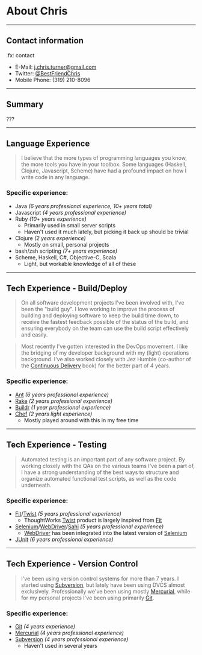 # About Chris

---

## Contact information
.fx: contact

* E-Mail: <j.chris.turner@gmail.com>
* Twitter: [@BestFriendChris][twitter]
* Mobile Phone: (319) 210-8096

[twitter]: http://twitter.com/BestFriendChris

---

## Summary

???


---

## Language Experience

> I believe that the more types of programming languages you know, the more tools you
> have in your toolbox. Some languages (Haskell, Clojure, Javascript, Scheme) have had a
> profound impact on how I write code in any language.

### Specific experience:

* Java _(6 years professional experience, 10+ years total)_
* Javascript _(4 years professional experience)_
* Ruby _(10+ years experience)_
    * Primarily used in small server scripts
    * Haven't used it much lately, but picking it back up should be trivial
* Clojure _(2 years experience)_
    * Mostly on small, personal projects
* bash/zsh scripting _(7+ years experience)_
* Scheme, Haskell, C#, Objective-C, Scala
    * Light, but workable knowledge of all of these

---

## Tech Experience - Build/Deploy

> On all software development projects I've been involved with, I've been the "build guy".
> I love working to improve the process of building and deploying software to keep the 
> build time down, to receive the fastest feedback possible of the status of the build, 
> and ensuring everybody on the team can use the build script effectively and easily.

> Most recently I've gotten interested in the DevOps movement. I like the bridging of
> my developer background with my (light) operations background. I've also worked closely 
> with Jez Humble (co-author of the [Continuous Delivery][cdbook] book) for the better part
> of 4 years.

### Specific experience:

* [Ant][ant] _(6 years professional experience)_
* [Rake][rake] _(2 years professional experience)_
* [Buildr][buildr] _(1 year professional experience)_
* [Chef][chef] _(2 years light experience)_
    * Mostly played around with this in my free time

[cdbook]: http://continuousdelivery.com/
[ant]: http://ant.apache.org/
[rake]: http://rake.rubyforge.org/
[buildr]: http://buildr.apache.org/
[chef]: http://www.opscode.com/chef/

---

## Tech Experience - Testing

> Automated testing is an important part of any software project. By working closely
> with the QAs on the various teams I've been a part of, I have a strong understanding
> of the best ways to structure and organize automated functional test scripts, as well
> as the code underneath.

### Specific experience:

* [Fit][]/[Twist][] _(5 years professional experience)_
    * ThoughtWorks [Twist][] product is largely inspired from [Fit][]
* [Selenium][sel]/[WebDriver][wd]/[Sahi][sahi] _(5 years professional experience)_
    * [WebDriver][wd] has been integrated into the latest version of [Selenium][sel]
* [JUnit][junit] _(6 years professional experience)_

[fit]: http://fit.c2.com/
[twist]: http://www.thoughtworks-studios.com/twist
[sel]: http://seleniumhq.org/
[wd]: http://webdriver.googlecode.com/
[sahi]: http://sahi.co.in/w/
[junit]: http://www.junit.org/

---

## Tech Experience - Version Control

> I've been using version control systems for more than 7 years. I started using
> [Subversion][svn], but lately have been using DVCS almost exclusively. Professionally
> we've been using mostly [Mercurial][hg], while for my personal projects I've been
> using primarily [Git][].

### Specific experience:

* [Git][] _(4 years experience)_
* [Mercurial][hg] _(4 years professional experience)_
* [Subversion][svn] _(4 years professional experience)_
    * Haven't used in several years

[git]: http://git-scm.com/
[hg]: http://mercurial.selenic.com/
[svn]: http://subversion.tigris.org/
